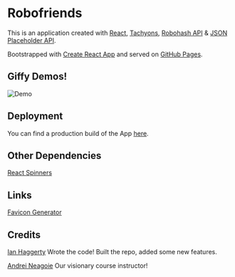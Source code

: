 # Robofriends

This is an application created with [React](), [Tachyons](),
[Robohash API](https://robohash.org/) & [JSON Placeholder API](https://jsonplaceholder.typicode.com/).

Bootstrapped with [Create React App](https://reactjs.org/docs/create-a-new-react-app.html) and served on [GitHub Pages](https://pages.github.com/).

## Giffy Demos!

![Demo](robo-demo.gif)

## Deployment

You can find a production build of the App [here](https://ianhaggerty.github.io/robofriends/).

## Other Dependencies

[React Spinners](https://github.com/davidhu2000/react-spinners)

## Links

[Favicon Generator](https://realfavicongenerator.net/)

## Credits

[Ian Haggerty](https://github.com/ianhaggerty) Wrote the code! Built the repo, added some new features.

[Andrei Neagoie](https://github.com/aneagoie) Our visionary course instructor!
